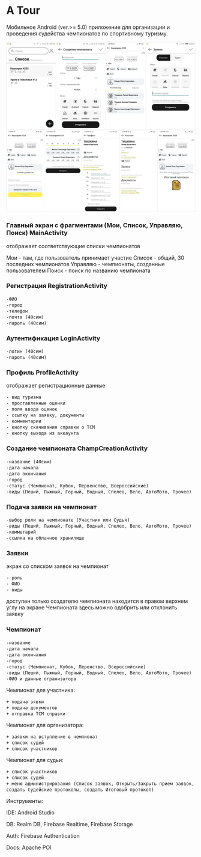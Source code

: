 # A Tour

Мобильное Android (ver.>= 5.0) приложение для организации и проведения судейства чемпионатов по спортивному туризму.

![one](screens/full.png)

### Главный экран с фрагментами (Мои, Список, Управляю, Поиск) MainActivity
отображает соответствующие списки чемпионатов

Мои - там, где пользователь принимает участие
Список - общий, 30 последних чемпионатов
Управляю - чемпионаты, созданные пользователем
Поиск - поиск по названию чемпионата


### Регистрация RegistrationActivity
	-ФИО
	-город
	-телефон
	-почта (40сим)
	-пароль (40сим)

### Аутентификация LoginActivity
	-логин (40сим)
	-пароль (40сим)

### Профиль ProfileActivity
отображает регистрационные данные 

	- вид туризма
	- проставленные оценки
	- поля ввода оценок
	- ссылку на заявку, документы
	- комментарии
	- кнопку скачивания справки о ТСМ
	- кнопку выхода из аккаунта

### Создание чемпионата ChampCreationActivity
	-название (40сим)
	-дата начала
	-дата окончания
	-город
	-статус (Чемпионат, Кубок, Первенство, Всероссийские)
	-виды (Пеший, Лыжный, Горный, Водный, Спелео, Вело, АвтоМото, Прочее)

### Подача заявки на чемпионат
	-выбор роли на чемпионате (Участник или Судья)
	-виды (Пеший, Лыжный, Горный, Водный, Спелео, Вело, АвтоМото, Прочее)
	-комметарий
	-ссылка на облачное хранилище

### Заявки
экран со списком заявок на чемпионат 

	- роль
	- ФИО
	- виды
доступен только создателю чемпионата
находится в правом верхнем углу на экране Чемпионата
здесь можно одобрить или отклонить заявку

### Чемпионат
	-название 
	-дата начала
	-дата окончания
	-город
	-статус (Чемпионат, Кубок, Перенство, Всероссийские)
	-виды (Пеший, Лыжный, Горный, Водный, Спелео, Вело, АвтоМото, Прочее)
	-ФИО и данные огранизатора

Чемпионат для участника:

	+ подача зявки
	+ подача документов
	+ отправка ТСМ справки
Чемпионат для организатора:

	+ заявки на вступление в чемпионат
	+ список судей
	+ список участников
Чемпионат для судьи:

	+ список участников
	+ список судей
	+ меню администрирования (Список заявок, Открыть/Закрыть прием заявок, создать Судейские протоколы, создать Итоговый протокол)


Инструменты:

IDE:	Android Studio

DB:		Realm DB, Firebase Realtime, Firebase Storage

Auth: 	Firebase Authentication

Docs:	Apache POI